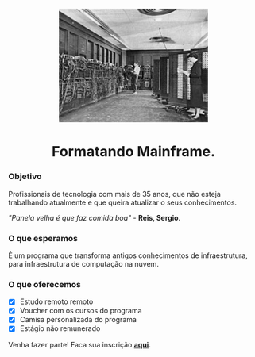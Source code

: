 <p align="center">
    <img src="asserts/eniac.jpg" width="300">
<p>
<h1 align="center">Formatando Mainframe.</h1>

### Objetivo

Profissionais de tecnologia com mais de 35 anos, que não esteja trabalhando atualmente e que queira atualizar o seus conhecimentos.

*"Panela velha é que faz comida boa"* - **Reis, Sergio**.

### O que esperamos
É um programa que transforma antigos conhecimentos de infraestrutura, para infraestrutura de computação na nuvem.

### O que oferecemos
- [x] Estudo remoto remoto
- [x] Voucher com os cursos do programa
- [x] Camisa personalizada do programa
- [x] Estágio não remunerado

Venha fazer parte! 
Faca sua inscrição [**aqui**](https://www.optsol.com.br/).